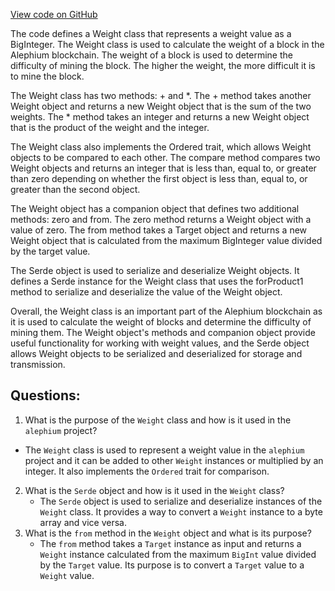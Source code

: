 [View code on GitHub](https://github.com/alephium/alephium/blob/master/protocol/src/main/scala/org/alephium/protocol/model/Weight.scala)

The code defines a Weight class that represents a weight value as a BigInteger. The Weight class is used to calculate the weight of a block in the Alephium blockchain. The weight of a block is used to determine the difficulty of mining the block. The higher the weight, the more difficult it is to mine the block.

The Weight class has two methods: + and *. The + method takes another Weight object and returns a new Weight object that is the sum of the two weights. The * method takes an integer and returns a new Weight object that is the product of the weight and the integer.

The Weight class also implements the Ordered trait, which allows Weight objects to be compared to each other. The compare method compares two Weight objects and returns an integer that is less than, equal to, or greater than zero depending on whether the first object is less than, equal to, or greater than the second object.

The Weight object has a companion object that defines two additional methods: zero and from. The zero method returns a Weight object with a value of zero. The from method takes a Target object and returns a new Weight object that is calculated from the maximum BigInteger value divided by the target value.

The Serde object is used to serialize and deserialize Weight objects. It defines a Serde instance for the Weight class that uses the forProduct1 method to serialize and deserialize the value of the Weight object.

Overall, the Weight class is an important part of the Alephium blockchain as it is used to calculate the weight of blocks and determine the difficulty of mining them. The Weight object's methods and companion object provide useful functionality for working with weight values, and the Serde object allows Weight objects to be serialized and deserialized for storage and transmission.
## Questions: 
 1. What is the purpose of the `Weight` class and how is it used in the `alephium` project?
   - The `Weight` class is used to represent a weight value in the `alephium` project and it can be added to other `Weight` instances or multiplied by an integer. It also implements the `Ordered` trait for comparison. 
2. What is the `Serde` object and how is it used in the `Weight` class?
   - The `Serde` object is used to serialize and deserialize instances of the `Weight` class. It provides a way to convert a `Weight` instance to a byte array and vice versa. 
3. What is the `from` method in the `Weight` object and what is its purpose?
   - The `from` method takes a `Target` instance as input and returns a `Weight` instance calculated from the maximum `BigInt` value divided by the `Target` value. Its purpose is to convert a `Target` value to a `Weight` value.